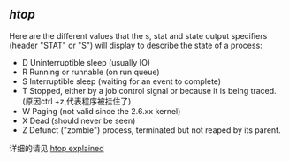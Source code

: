 *htop* 
---
Here are the different values that the s, stat and state output specifiers (header "STAT" or "S") will display to
describe the state of a process:

+ D Uninterruptible sleep (usually IO)
+ R Running or runnable (on run queue)
+ S Interruptible sleep (waiting for an event to complete)
+ T Stopped, either by a job control signal or because it is being traced. (原因ctrl +z,代表程序被挂住了)
+ W Paging (not valid since the 2.6.xx kernel)
+ X Dead (should never be seen)
+ Z Defunct ("zombie") process, terminated but not reaped by its parent.

详细的请见
[htop explained](https://peteris.rocks/blog/htop/#t-stopped-by-job-control-signal)
